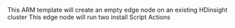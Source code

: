 This ARM template will create an empty edge node on an existing HDinsight cluster
This edge node will run two install Script Actions

